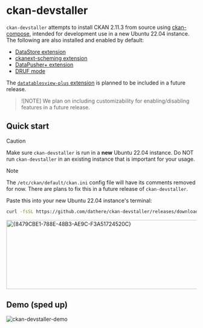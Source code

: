 # ckan-devstaller

`ckan-devstaller` attempts to install CKAN 2.11.3 from source using [ckan-compose](https://github.com/tino097/ckan-compose), intended for development use in a new Ubuntu 22.04 instance. The following are also installed and enabled by default:

- [DataStore extension](https://docs.ckan.org/en/2.11/maintaining/datastore.html)
- [ckanext-scheming extension](https://github.com/ckan/ckanext-scheming)
- [DataPusher+ extension](https://github.com/dathere/datapusher-plus)
- [DRUF mode](https://github.com/dathere/datapusher-plus?tab=readme-ov-file#druf-dataset-resource-upload-first-workflow)

The [`datatablesview-plus` extension](https://github.com/dathere/ckanext-datatables-plus) is planned to be included in a future release.

> ![NOTE]
> We plan on including customizability for enabling/disabling features in a future release.

## Quick start

> [!CAUTION]
> Make sure `ckan-devstaller` is run in a **new** Ubuntu 22.04 instance. Do NOT run `ckan-devstaller` in an existing instance that is important for your usage.

> [!NOTE]  
> The `/etc/ckan/default/ckan.ini` config file will have its comments removed for now. There are plans to fix this in a future release of `ckan-devstaller`.

Paste this into your new Ubuntu 22.04 instance's terminal:

```bash
curl -fsSL https://github.com/dathere/ckan-devstaller/releases/download/0.1.0/install.bash | bash
```

<img width="1271" height="183" alt="{8479CBE1-788E-48B3-AE9C-F3A51724520C}" src="https://github.com/user-attachments/assets/86373a89-895b-403c-a699-0cf3865ee100" />

## Demo (sped up)

![ckan-devstaller-demo](https://github.com/user-attachments/assets/9fc388ab-e044-4453-ae49-7d7f31065fe3)

